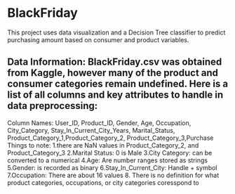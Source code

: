 # BlackFriday
This project uses data visualization and a Decision Tree classifier to predict purchasing amount based on consumer and product variables.

## Data Information: BlackFriday.csv was obtained from Kaggle, however many of the product and consumer categories remain undefined. Here is a list of all columns and key attributes to handle in data preprocessing: 


Column Names: User_ID, Product_ID, Gender, Age, Occupation, City_Category, Stay_In_Current_City_Years,
Marital_Status, Product_Category_1,Product_Category_2, Product_Category_3,Purchase
Things to note: 
1.there are NaN values in Product_Category_2, and Product_Category_3
2.Marital Status: 0 is Male
3.City Category: can be converted to a numerical
4.Age: Are number ranges stored as strings
5.Gender: is recorded as binary
6.Stay_In_Current_City: Handle + symbol
7.Occupation: There are about 16 values
8. There is no definition for what product categories, occupations, or city categories coresspond to
     
